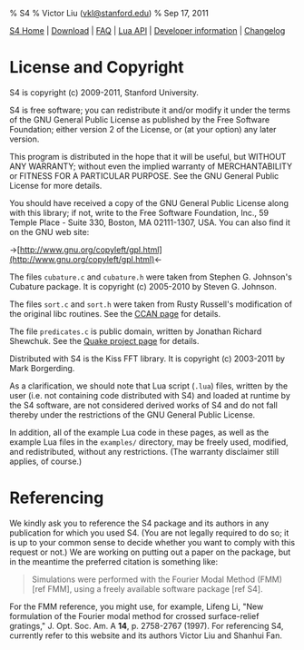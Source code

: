 % S4
% Victor Liu (vkl@stanford.edu)
% Sep 17, 2011
<style type="text/css">
@import url(s4.css);
</style>

[S4 Home](index.html) | [Download](download.html) | [FAQ](faq.html) | [Lua API](s4_lua_api.html) | [Developer information](dev_info.html) | [Changelog](changelog.html)

# License and Copyright

S4 is copyright (c) 2009-2011, Stanford University.

S4 is free software; you can redistribute it and/or modify it under the terms of the GNU General Public License as published by the Free Software Foundation; either version 2 of the License, or (at your option) any later version.

This program is distributed in the hope that it will be useful, but WITHOUT ANY WARRANTY; without even the implied warranty of MERCHANTABILITY or FITNESS FOR A PARTICULAR PURPOSE. See the GNU General Public License for more details.

You should have received a copy of the GNU General Public License along with this library; if not, write to the Free Software Foundation, Inc., 59 Temple Place - Suite 330, Boston, MA 02111-1307, USA. You can also find it on the GNU web site:

->[http://www.gnu.org/copyleft/gpl.html](http://www.gnu.org/copyleft/gpl.html)<-

The files `cubature.c` and `cubature.h` were taken from Stephen G. Johnson's Cubature package. It is copyright (c) 2005-2010 by Steven G. Johnson.

The files `sort.c` and `sort.h` were taken from Rusty Russell's modification of the original libc routines. See the [CCAN page](http://ccan.ozlabs.org/info/asort.html) for details.

The file `predicates.c` is public domain, written by Jonathan Richard Shewchuk. See the [Quake project page](http://www.cs.cmu.edu/~quake/robust.html) for details.

Distributed with S4 is the Kiss FFT library. It is copyright (c) 2003-2011 by Mark Borgerding.

As a clarification, we should note that Lua script (`.lua`) files, written by the user (i.e. not containing code distributed with S4) and loaded at runtime by the S4 software, are not considered derived works of S4 and do not fall thereby under the restrictions of the GNU General Public License.

In addition, all of the example Lua code in these pages, as well as the example Lua files in the `examples/` directory, may be freely used, modified, and redistributed, without any restrictions. (The warranty disclaimer still applies, of course.)

# Referencing

We kindly ask you to reference the S4 package and its authors in any publication for which you used S4. (You are not legally required to do so; it is up to your common sense to decide whether you want to comply with this request or not.) We are working on putting out a paper on the package, but in the meantime the preferred citation is something like:

> Simulations were performed with the Fourier Modal Method (FMM) [ref FMM], using a freely available software package [ref S4].

For the FMM reference, you might use, for example, Lifeng Li, "New formulation of the Fourier modal method for crossed surface-relief gratings," J. Opt. Soc. Am. A **14**, p. 2758-2767 (1997). For referencing S4, currently refer to this website and its authors Victor Liu and Shanhui Fan.
